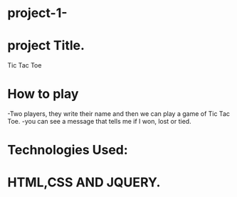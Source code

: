 <h1> project-1- </h1>

<h1>project Title.</h1>
Tic Tac Toe

<h1>How to play</h1>
-Two players, they write their name and then we can play a game of Tic Tac Toe.
-you can see a message that tells me if I won, lost or tied.

<h1>Technologies Used:<h1>
HTML,CSS AND JQUERY.

